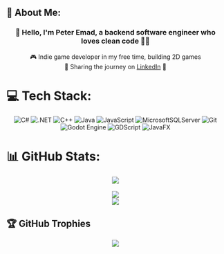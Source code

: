 ## 💫 About Me:

<div align="center">

### 👋 Hello, I'm **Peter Emad**, a backend software engineer who loves clean code 🧑‍💻  
🎮 Indie game developer in my free time, building 2D games  
📢 Sharing the journey on [LinkedIn](https://linkedin.com/in/peter-emad-dev/) 💬

</div>

# 💻 Tech Stack:

<div align="center">

![C#](https://img.shields.io/badge/c%23-%23239120.svg?style=for-the-badge&logo=csharp&logoColor=white)
![.NET](https://img.shields.io/badge/.NET-512BD4?style=for-the-badge&logo=dotnet&logoColor=white) 
![C++](https://img.shields.io/badge/c++-%2300599C.svg?style=for-the-badge&logo=c%2B%2B&logoColor=white) 
![Java](https://img.shields.io/badge/java-%23ED8B00.svg?style=for-the-badge&logo=openjdk&logoColor=white) 
![JavaScript](https://img.shields.io/badge/javascript-%23323330.svg?style=for-the-badge&logo=javascript&logoColor=%23F7DF1E) 
![MicrosoftSQLServer](https://img.shields.io/badge/Microsoft%20SQL%20Server-CC2927?style=for-the-badge&logo=microsoft%20sql%20server&logoColor=white) 
![Git](https://img.shields.io/badge/git-%23F05033.svg?style=for-the-badge&logo=git&logoColor=white) 
![Godot Engine](https://img.shields.io/badge/GODOT-%23FFFFFF.svg?style=for-the-badge&logo=godot-engine) 
![GDScript](https://img.shields.io/badge/GDScript-%23478CBF.svg?style=for-the-badge&logo=godot-engine&logoColor=white)
![JavaFX](https://img.shields.io/badge/javafx-%23FF0000.svg?style=for-the-badge&logo=javafx&logoColor=white)
</div>

# 📊 GitHub Stats:

<div align="center">
  
![](https://nirzak-streak-stats.vercel.app/?user=Peter-Emad100&theme=shades-of-purple&hide_border=false)<br/>  
![](https://github-readme-stats.vercel.app/api?username=Peter-Emad100&theme=shades-of-purple&hide_border=false&include_all_commits=true&count_private=true)<br/>
![](https://github-readme-stats.vercel.app/api/top-langs/?username=Peter-Emad100&theme=shades-of-purple&hide_border=false&include_all_commits=true&count_private=true&layout=compact)

</div>

## 🏆 GitHub Trophies

<div align="center">

![](https://github-profile-trophy.vercel.app/?username=Peter-Emad100&theme=radical&no-frame=false&no-bg=true&margin-w=4)

</div>

